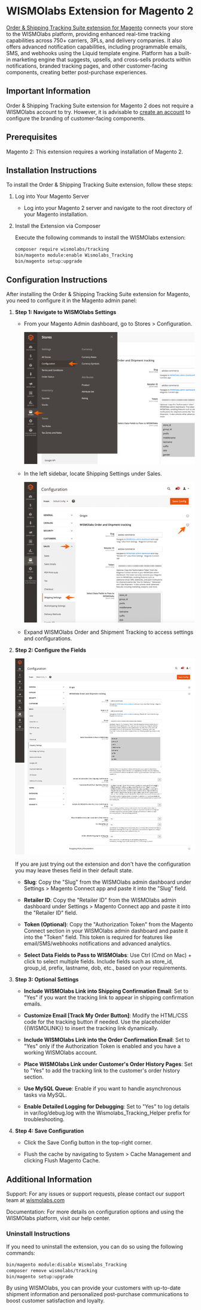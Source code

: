 # WISMOlabs Extension for Magento 2

[Order & Shipping Tracking Suite extension for Magento](https://wismolabs.com/magento/?utm_source=github&utm_medium=magento&utm_campaign=extension) connects your store to the WISMOlabs platform, providing enhanced real-time tracking capabilities across 750+ carriers, 3PLs, and delivery companies. It also offers advanced notification capabilities, including programmable emails, SMS, and webhooks using the Liquid template engine. Platform has a built-in marketing engine that suggests, upsells, and cross-sells products within notifications, branded tracking pages, and other customer-facing components, creating better post-purchase experiences.

## Important Information

Order & Shipping Tracking Suite extension for Magento 2 does not require a WISMOlabs account to try. However, it is advisable to [create an account]([https://wismolabs.com/magento/](https://wismolabs.com/magento/?utm_source=github&utm_medium=magento&utm_campaign=extension)) to configure the branding of customer-facing components.

## Prerequisites

Magento 2: This extension requires a working installation of Magento 2.

## Installation Instructions

To install the Order & Shipping Tracking Suite extension, follow these steps:

1. Log into Your Magento Server

    - Log into your Magento 2 server and navigate to the root directory of your Magento installation.

2. Install the Extension via Composer

    Execute the following commands to install the WISMOlabs extension:

    ```
    composer require wismolabs/tracking
    bin/magento module:enable Wismolabs_Tracking
    bin/magento setup:upgrade
    ```

## Configuration Instructions

After installing the Order & Shipping Tracking Suite extension for Magento, you need to configure it in the Magento admin panel:

1.  **Step 1: Navigate to WISMOlabs Settings**

    -   From your Magento Admin dashboard, go to Stores > Configuration.

        ![Navigate to WISMOlabs Settings step 1](docs/images/wismolabs-magento-extension-settings-step1.png)

    -   In the left sidebar, locate Shipping Settings under Sales.

        ![Navigate to WISMOlabs Settings step 2](docs/images/wismolabs-magento-extension-settings-step2.png)

    -   Expand WISMOlabs Order and Shipment Tracking to access settings and configurations.

2.  **Step 2: Configure the Fields**

    ![WISMOlabs Extension Settings](docs/images/wismolabs-magento-extension-settings.png)

    If you are just trying out the extension and don't have the configuration you may leave theses field in their default state.

    -   **Slug**: Copy the "Slug" from the WISMOlabs admin dashboard under Settings > Magento Connect app and paste it into the "Slug" field.

    -   **Retailer ID**: Copy the "Retailer ID" from the WISMOlabs admin dashboard under Settings > Magento Connect app and paste it into the "Retailer ID" field.

    -   **Token (Optional)**: Copy the "Authorization Token" from the Magento Connect section in your WISMOlabs admin dashboard and paste it into the "Token" field. This token is required for features like email/SMS/webhooks notifications and advanced analytics.

    -   **Select Data Fields to Pass to WISMOlabs**: Use Ctrl (Cmd on Mac) + click to select multiple fields. Include fields such as store_id, group_id, prefix, lastname, dob, etc., based on your requirements.

3.  **Step 3: Optional Settings**

    -   **Include WISMOlabs Link into Shipping Confirmation Email**: Set to "Yes" if you want the tracking link to appear in shipping confirmation emails.

    -   **Customize Email [Track My Order Button]**: Modify the HTML/CSS code for the tracking button if needed. Use the placeholder {{WISMOLINK}} to insert the tracking link dynamically.

    -   **Include WISMOlabs Link into the Order Confirmation Email**: Set to "Yes" only if the Authorization Token is enabled and you have a working WISMOlabs account.

    -   **Place WISMOlabs Link under Customer's Order History Pages**: Set to "Yes" to add the tracking link to the customer's order history section.

    -   **Use MySQL Queue**: Enable if you want to handle asynchronous tasks via MySQL.

    -   **Enable Detailed Logging for Debugging**: Set to "Yes" to log details in var/log/debug.log with the Wismolabs_Tracking_Helper prefix for troubleshooting.

4.  **Step 4: Save Configuration**

    -   Click the Save Config button in the top-right corner.

    -   Flush the cache by navigating to System > Cache Management and clicking Flush Magento Cache.

## Additional Information

Support: For any issues or support requests, please contact our support team at [wismolabs.com](https://wismolabs.com/)

Documentation: For more details on configuration options and using the WISMOlabs platform, visit our help center.

### Uninstall Instructions

If you need to uninstall the extension, you can do so using the following commands:

```
bin/magento module:disable Wismolabs_Tracking
composer remove wismolabs/tracking
bin/magento setup:upgrade
```

By using WISMOlabs, you can provide your customers with up-to-date shipment information and personalized post-purchase communications to boost customer satisfaction and loyalty.
